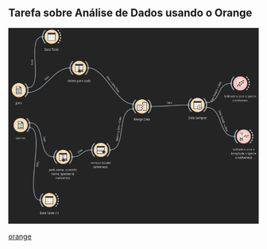 ## Tarefa sobre Análise de Dados usando o Orange

![foto-tarefa](images/orange-schema.png)

[orange](orange/especies.ows)